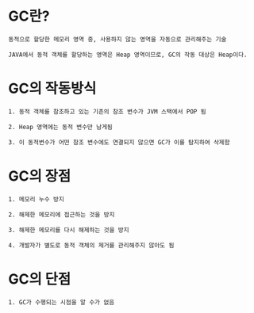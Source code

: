 # GC란?
    동적으로 할당한 메모리 영역 중, 사용하지 않는 영역을 자동으로 관리해주는 기술

    JAVA에서 동적 객체를 할당하는 영역은 Heap 영역이므로, GC의 작동 대상은 Heap이다.

# GC의 작동방식
    1. 동적 객체를 참조하고 있는 기존의 참조 변수가 JVM 스택에서 POP 됨

    2. Heap 영역에는 동적 변수만 남게됨

    3. 이 동적변수가 어떤 참조 변수에도 연결되지 않으면 GC가 이를 탐지하여 삭제함

# GC의 장점
    1. 메모리 누수 방지

    2. 해제한 메모리에 접근하는 것을 방지

    3. 해제한 메모리를 다시 해제하는 것을 방지

    4. 개발자가 별도로 동적 객체의 제거를 관리해주지 않아도 됨

# GC의 단점
    1. GC가 수행되는 시점을 알 수가 없음
